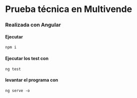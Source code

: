 # Prueba técnica en Multivende

### Realizada con Angular

#### Ejecutar 

````````
npm i

````````

####  Ejecutar los test con 

````````
ng test
````````

#### levantar el programa con

````````
ng serve -o
````````


